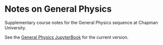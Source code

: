 # Notes on General Physics

Supplementary course notes for the General Physics sequence at Chapman University.

See the [General Physics JupyterBook](https://justindressel.github.io/generalphysics) for the current version.

